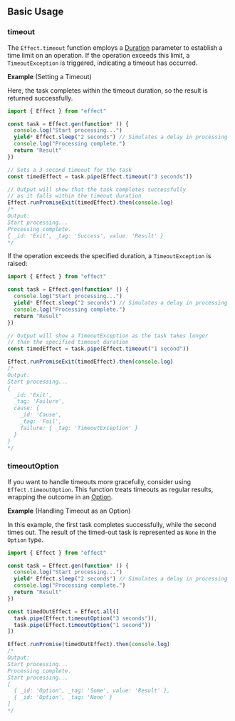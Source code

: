 ## Basic Usage

### timeout

The `Effect.timeout` function employs a [Duration](/docs/data-types/duration/) parameter to establish a time limit on an operation. If the operation exceeds this limit, a `TimeoutException` is triggered, indicating a timeout has occurred.

**Example** (Setting a Timeout)

Here, the task completes within the timeout duration, so the result is returned successfully.

```ts twoslash
import { Effect } from "effect"

const task = Effect.gen(function* () {
  console.log("Start processing...")
  yield* Effect.sleep("2 seconds") // Simulates a delay in processing
  console.log("Processing complete.")
  return "Result"
})

// Sets a 3-second timeout for the task
const timedEffect = task.pipe(Effect.timeout("3 seconds"))

// Output will show that the task completes successfully
// as it falls within the timeout duration
Effect.runPromiseExit(timedEffect).then(console.log)
/*
Output:
Start processing...
Processing complete.
{ _id: 'Exit', _tag: 'Success', value: 'Result' }
*/
```

If the operation exceeds the specified duration, a `TimeoutException` is raised:

```ts twoslash
import { Effect } from "effect"

const task = Effect.gen(function* () {
  console.log("Start processing...")
  yield* Effect.sleep("2 seconds") // Simulates a delay in processing
  console.log("Processing complete.")
  return "Result"
})

// Output will show a TimeoutException as the task takes longer
// than the specified timeout duration
const timedEffect = task.pipe(Effect.timeout("1 second"))

Effect.runPromiseExit(timedEffect).then(console.log)
/*
Output:
Start processing...
{
  _id: 'Exit',
  _tag: 'Failure',
  cause: {
    _id: 'Cause',
    _tag: 'Fail',
    failure: { _tag: 'TimeoutException' }
  }
}
*/
```

### timeoutOption

If you want to handle timeouts more gracefully, consider using `Effect.timeoutOption`. This function treats timeouts as regular results, wrapping the outcome in an [Option](/docs/data-types/option/).

**Example** (Handling Timeout as an Option)

In this example, the first task completes successfully, while the second times out. The result of the timed-out task is represented as `None` in the `Option` type.

```ts twoslash
import { Effect } from "effect"

const task = Effect.gen(function* () {
  console.log("Start processing...")
  yield* Effect.sleep("2 seconds") // Simulates a delay in processing
  console.log("Processing complete.")
  return "Result"
})

const timedOutEffect = Effect.all([
  task.pipe(Effect.timeoutOption("3 seconds")),
  task.pipe(Effect.timeoutOption("1 second"))
])

Effect.runPromise(timedOutEffect).then(console.log)
/*
Output:
Start processing...
Processing complete.
Start processing...
[
  { _id: 'Option', _tag: 'Some', value: 'Result' },
  { _id: 'Option', _tag: 'None' }
]
*/
```
